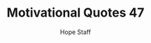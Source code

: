 ---
image: /assets/img/mq/mq_47_epicurus.png
title: Motivational Quotes 47
categories:
  - Motivational Quotes
author: Hope Staff
notes: Motivational Quotes 47
embed: >-
  EMBED_GOES_HERE
transcript: >-
  SOME LINES OF TEXT START HERE
---